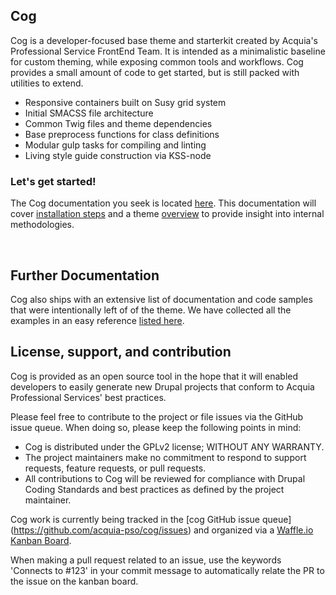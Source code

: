## Cog

Cog is a developer-focused base theme and starterkit created by Acquia's Professional Service FrontEnd Team. It is intended as a minimalistic baseline for custom theming, while exposing common tools and workflows. Cog provides a small amount of code to get started, but is still packed with utilities to extend.

* Responsive containers built on Susy grid system
* Initial SMACSS file architecture
* Common Twig files and theme dependencies
* Base preprocess functions for class definitions
* Modular gulp tasks for compiling and linting
* Living style guide construction via KSS-node

### Let's get started!
The Cog documentation you seek is located [here](https://github.com/acquia-pso/cog/tree/8.x-1.x/STARTERKIT/README.md). This documentation will cover [installation steps](https://github.com/acquia-pso/cog/tree/8.x-1.x/STARTERKIT/README.md#installation) and a theme [overview](https://github.com/acquia-pso/cog/tree/8.x-1.x/STARTERKIT/README.md#overview) to provide insight into internal methodologies.

<br>

## Further Documentation

Cog also ships with an extensive list of documentation and code samples that were intentionally left of of the theme. We have collected all the examples in an easy reference [listed here](STARTERKIT/_theming-guide/readme.md).


## License, support, and contribution

Cog is provided as an open source tool in the hope that it will enabled
developers to easily generate new Drupal projects that conform to Acquia
Professional Services' best practices.

Please feel free to contribute to the project or file issues via the GitHub
issue queue. When doing so, please keep the following points in mind:

* Cog is distributed under the GPLv2 license; WITHOUT ANY WARRANTY.
* The project maintainers make no commitment to respond to support requests,
  feature requests, or pull requests.
* All contributions to Cog will be reviewed for compliance with Drupal Coding
  Standards and best practices as defined by the project maintainer.

Cog work is currently being tracked in the [cog GitHub issue queue]
(https://github.com/acquia-pso/cog/issues) and organized via a
[Waffle.io Kanban Board](https://waffle.io/acquia-pso/cog).

When making a pull request related to an issue, use the keywords 'Connects to #123' in your commit message to automatically relate the PR to the issue on the kanban board.
